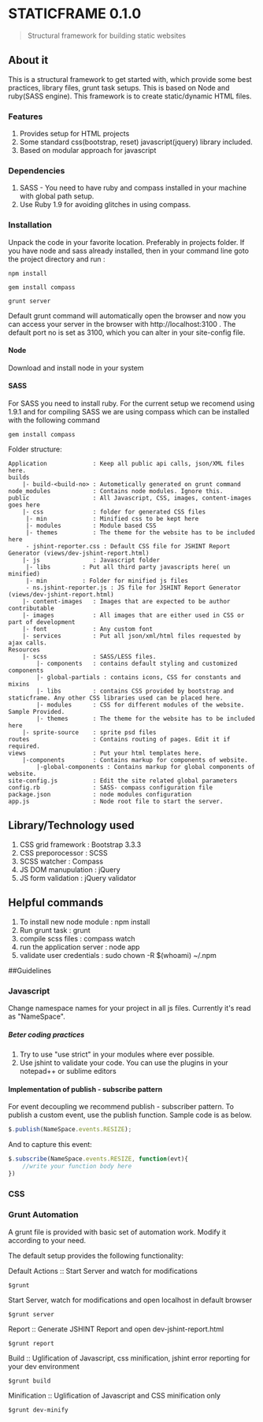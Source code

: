 # STATICFRAME 0.1.0
> Structural framework for building static websites

## About it
This is a structural framework to get started with, which provide some best practices, library files, grunt task setups. This is based on Node and ruby(SASS engine). This framework is to create static/dynamic HTML files.

### Features
1. Provides setup for HTML projects
2. Some standard css(bootstrap, reset) javascript(jquery) library included.
3. Based on modular approach for javascript

### Dependencies
1. SASS - You need to have ruby and compass installed in your machine with global path setup.
2. Use Ruby 1.9 for avoiding glitches in using compass.

### Installation
Unpack the code in your favorite location. Preferably in projects folder. If you have node and sass already installed, then in your command line goto the project directory and run :
```shell
npm install
```
```shell
gem install compass
```
```shell
grunt server
```
Default grunt command will automatically open the browser and now you can access your server in the browser with http://localhost:3100 . The default port no is set as 3100, which you can alter in your site-config file.

#### Node
Download and install node in your system

#### SASS 
For SASS you need to install ruby. For the current setup we recomend using 1.9.1 
and for compiling SASS we are using compass which can be installed with the following command

```shell
gem install compass
```

Folder structure:

```shell
Application             : Keep all public api calls, json/XML files here.
builds
    |- build-<build-no> : Autometically generated on grunt command
node_modules            : Contains node modules. Ignore this.
public                  : All Javascript, CSS, images, content-images goes here
    |- css              : folder for generated CSS files
     |- min             : Minified css to be kept here
     |- modules         : Module based CSS
     |- themes          : The theme for the website has to be included here
     - jshint-reporter.css : Default CSS file for JSHINT Report Generator (views/dev-jshint-report.html)
    |- js               : Javascript folder 
     |- libs         : Put all third party javascripts here( un minified)
     |- min          : Folder for minified js files
     - ns.jshint-reporter.js : JS file for JSHINT Report Generator (views/dev-jshint-report.html)
    |- content-images   : Images that are expected to be author contributable
    |- images           : All images that are either used in CSS or part of development
    |- font             : Any custom font
    |- services         : Put all json/xml/html files requested by ajax calls.
Resources               
    |- scss             : SASS/LESS files.
        |- components   : contains default styling and customized components
        |- global-partials : contains icons, CSS for constants and mixins
        |- libs         : contains CSS provided by bootstrap and staticframe. Any other CSS libraries used can be placed here. 
        |- modules      : CSS for different modules of the website. Sample Provided.
        |- themes       : The theme for the website has to be included here
    |- sprite-source    : sprite psd files
routes                  : Contains routing of pages. Edit it if required.
views                   : Put your html templates here.
    |-components        : Contains markup for components of website.
        |-global-components : Contains markup for global components of website.
site-config.js          : Edit the site related global parameters
config.rb               : SASS- compass configuration file
package.json            : node modules configuration
app.js                  : Node root file to start the server.

```

##	Library/Technology used
1. CSS grid framework           	: Bootstrap 3.3.3
2. CSS preporocessor			: SCSS
3. SCSS watcher				: Compass
4. JS DOM manupulation			: jQuery
5. JS form validation			: jQuery validator

##	Helpful commands

1. To install new node module		: npm install
2. Run grunt task			: grunt
3. compile scss files			: compass watch
4. run the application server		: node app
5. validate user credentials    	: sudo chown -R $(whoami) ~/.npm


##Guidelines
	
### Javascript
Change namespace names for your project in all js files. Currently it's read as "NameSpace".


##### Beter coding practices
1. Try to use "use strict" in your modules where ever possible.
2. Use jshint to validate your code. You can use the plugins in your notepad++ or sublime editors


#### Implementation of publish - subscribe pattern
For event decoupling we recommend publish - subscriber pattern. To publish a custom event, use the publish function. Sample code is as below.

```js
$.publish(NameSpace.events.RESIZE);
```

And to capture this event:
```js
$.subscribe(NameSpace.events.RESIZE, function(evt){
	//write your function body here
})
```

### CSS



### Grunt Automation
A grunt file is provided with basic set of automation work. Modify it according to your need.

The default setup provides the following functionality:

Default Actions :: Start Server and watch for modifications 
```shell
$grunt
```

Start Server, watch for modifications and open localhost in default browser
```shell
$grunt server
```

Report :: Generate JSHINT Report and open dev-jshint-report.html 
```shell
$grunt report
```

Build :: Uglification of Javascript, css minification, jshint error reporting for your dev environment 
```shell
$grunt build
```

Minification :: Uglification of Javascript and  CSS minification only
```shell
$grunt dev-minify
```







